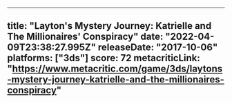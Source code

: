 
---
title: "Layton's Mystery Journey: Katrielle and The Millionaires' Conspiracy"
date: "2022-04-09T23:38:27.995Z"
releaseDate: "2017-10-06"
platforms: ["3ds"]
score: 72
metacriticLink: "https://www.metacritic.com/game/3ds/laytons-mystery-journey-katrielle-and-the-millionaires-conspiracy"
---

